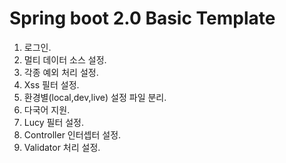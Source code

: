 # Spring boot 2.0 Basic Template

1. 로그인.
2. 멀티 데이터 소스 설정.
3. 각종 예외 처리 설정.
4. Xss 필터 설정.
5. 환경별(local,dev,live) 설정 파일 분리.
6. 다국어 지원.
7. Lucy 필터 설정.
8. Controller 인터셉터 설정.
9. Validator 처리 설정.
